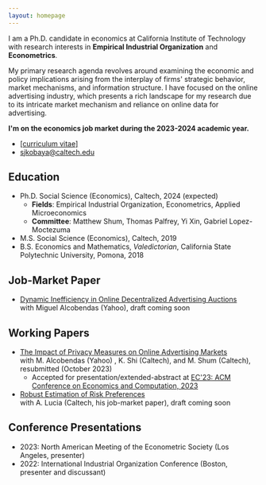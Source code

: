 ```yaml
---
layout: homepage
---
```


I am a Ph.D. candidate in economics at California Institute of Technology with research interests in **Empirical Industrial Organization** and **Econometrics**. 

My primary research agenda revolves around examining the economic and policy implications arising from the interplay of firms' strategic behavior, market mechanisms, and information structure. I have focused on the online advertising industry, which presents a rich landscape for my research due to its intricate market mechanism and reliance on online data for advertising.

**I'm on the economics job market during the 2023-2024 academic year.** 
- [[curriculum vitae]](assets/files/shunto-kobayashi-cv.pdf)
- sjkobaya@caltech.edu

## Education
- Ph.D. Social Science (Economics), Caltech, 2024 (expected)
  - **Fields**: Empirical Industrial Organization, Econometrics, Applied Microeconomics
  - **Committee**: Matthew Shum, Thomas Palfrey, Yi Xin, Gabriel Lopez-Moctezuma 
- M.S. Social Science (Economics), Caltech, 2019
- B.S. Economics and Mathematics, *Valedictorian*, California State Polytechnic University, Pomona, 2018

## Job-Market Paper
- <u>Dynamic Inefficiency in Online Decentralized Advertising Auctions</u>
  <br>
  with Miguel Alcobendas (Yahoo), draft coming soon

## Working Papers
- [<u>The Impact of Privacy Measures on Online Advertising Markets</u>](assets/files/impact-of-privacy-protection-october23.pdf)
   <br>
   with M. Alcobendas (Yahoo) , K. Shi (Caltech), and M. Shum (Caltech), resubmitted (October 2023)
   - Accepted for presentation/extended-abstract at [EC'23: ACM Conference on Economics and Computation, 2023](https://dl.acm.org/doi/10.1145/3580507.3597712)
- <u>Robust Estimation of Risk Preferences</u>
   <br>
   with A. Lucia (Caltech, his job-market paper), draft coming soon

## Conference Presentations
- 2023: North American Meeting of the Econometric Society (Los Angeles, presenter)
- 2022: International Industrial Organization Conference (Boston, presenter and discussant)

<!-- ## References -->

<!-- {% include_relative _includes/publications.md %} -->

<!-- {% include_relative _includes/services.md %} -->
